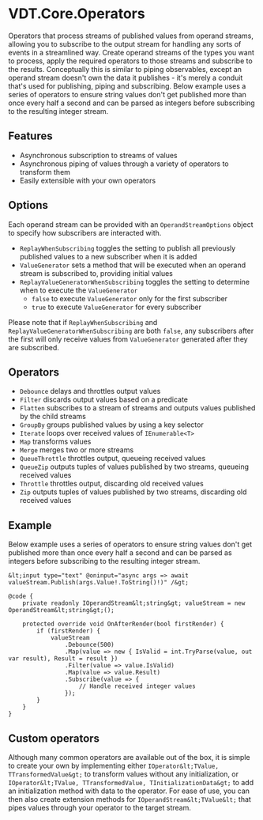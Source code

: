 ﻿# VDT.Core.Operators

Operators that process streams of published values from operand streams, allowing you to subscribe to the output stream for handling any sorts of events in a
streamlined way. Create operand streams of the types you want to process, apply the required operators to those streams and subscribe to the results.
Conceptually this is similar to piping observables, except an operand stream doesn't own the data it publishes - it's merely a conduit that's used for
publishing, piping and subscribing. Below example uses a series of operators to ensure string values don't get published more than once every half a second and
can be parsed as integers before subscribing to the resulting integer stream.

## Features

- Asynchronous subscription to streams of values
- Asynchronous piping of values through a variety of operators to transform them
- Easily extensible with your own operators

## Options

Each operand stream can be provided with an `OperandStreamOptions` object to specify how subscribers are interacted with.

- `ReplayWhenSubscribing` toggles the setting to publish all previously published values to a new subscriber when it is added
- `ValueGenerator` sets a method that will be executed when an operand stream is subscribed to, providing initial values
- `ReplayValueGeneratorWhenSubscribing` toggles the setting to determine when to execute the `ValueGenerator`
    - `false` to execute `ValueGenerator` only for the first subscriber
    - `true` to execute `ValueGenerator` for every subscriber

Please note that if `ReplayWhenSubscribing` and `ReplayValueGeneratorWhenSubscribing` are both `false`, any subscribers after the first will only receive
values from `ValueGenerator` generated after they are subscribed.

## Operators

- `Debounce` delays and throttles output values
- `Filter` discards output values based on a predicate
- `Flatten` subscribes to a stream of streams and outputs values published by the child streams
- `GroupBy` groups published values by using a key selector
- `Iterate` loops over received values of `IEnumerable<T>`
- `Map` transforms values
- `Merge` merges two or more streams
- `QueueThrottle` throttles output, queueing received values
- `QueueZip` outputs tuples of values published by two streams, queueing received values
- `Throttle` throttles output, discarding old received values
- `Zip` outputs tuples of values published by two streams, discarding old received values

## Example

Below example uses a series of operators to ensure string values don't get published more than once every half a second and can be parsed as integers before
subscribing to the resulting integer stream.

```
&lt;input type="text" @oninput="async args => await valueStream.Publish(args.Value!.ToString()!)" /&gt;

@code {
    private readonly IOperandStream&lt;string&gt; valueStream = new OperandStream&lt;string&gt;();

    protected override void OnAfterRender(bool firstRender) {
        if (firstRender) {
            valueStream
                .Debounce(500)
                .Map(value => new { IsValid = int.TryParse(value, out var result), Result = result })
                .Filter(value => value.IsValid)
                .Map(value => value.Result)
                .Subscribe(value => {
                    // Handle received integer values
                });
        }
    }
}
```

## Custom operators

Although many common operators are available out of the box, it is simple to create your own by implementing either
`IOperator&lt;TValue, TTransformedValue&gt;` to transform values without any initialization, or 
`IOperator&lt;TValue, TTransformedValue, TInitializationData&gt;` to add an initialization method with data to the operator. For ease of use, you can then also
create extension methods for `IOperandStream&lt;TValue&lt;` that pipes values through your operator to the target stream.
